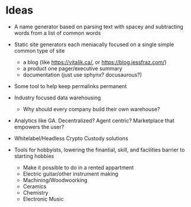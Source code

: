 # Ideas

* A name generator based on parsing text with spacey and subtracting words from a list of common words
* Static site generators each meniacally focused on a single simple common type of site
  * a blog (like https://vitalik.ca/, or https://blog.jessfraz.com/)
  * a product one pager/executive summary
  * documentation (just use sphynx? docusaurous?)
* Some tool to help keep permalinks permanent
* Industry focused data warehousing
  * Why should every company build their own warehouse?
* Analytics like GA. Decentralized? Agent centric? Marketplace that empowers the user?
* Whitelabel/Headless Crypto Custody solutions

* Tools for hobbyists, lowering the finantial, skill, and facilities barrier to starting hobbies
  * Make it possible to do in a rented appartment
  * Electric guitar/other instrument making
  * Machining/Woodwoorking
  * Ceramics
  * Chemistry
  * Electronic Music
